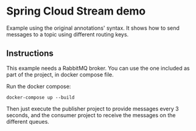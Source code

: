 # Spring Cloud Stream demo

Example using the original annotations' syntax. It shows how to send 
messages to a topic using different routing keys.

## Instructions

This example needs a RabbitMQ broker. You can use the one included as part 
of the project, in docker compose file.

Run the docker compose:

    docker-compose up --build

Then just execute the publisher project to provide messages every 3 seconds, and the 
consumer project to receive the messages on the different queues.


